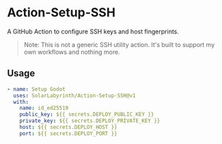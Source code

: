 # Action-Setup-SSH

A GitHub Action to configure SSH keys and host fingerprints.

> Note: This is not a generic SSH utility action. It's built to support my own workflows and nothing more.

## Usage

```yml
- name: Setup Godot
  uses: SolarLabyrinth/Action-Setup-SSH@v1
  with:
    name: id_ed25519
    public_key: ${{ secrets.DEPLOY_PUBLIC_KEY }}
    private_key: ${{ secrets.DEPLOY_PRIVATE_KEY }}
    host: ${{ secrets.DEPLOY_HOST }}
    port: ${{ secrets.DEPLOY_PORT }}
```
